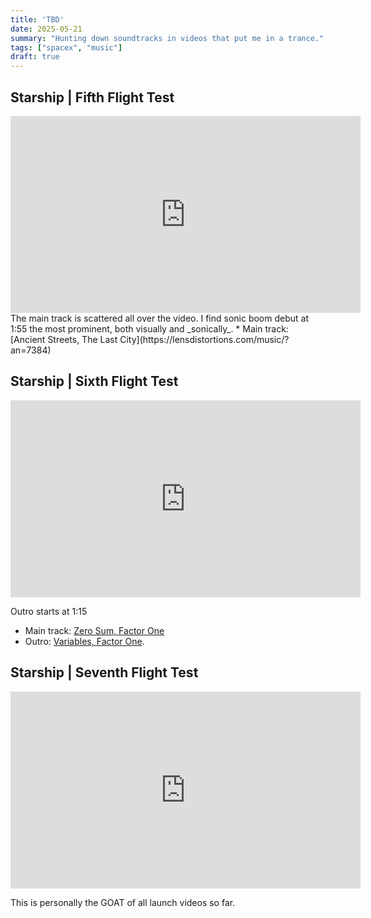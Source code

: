 ```yaml
---
title: 'TBD'
date: 2025-05-21
summary: "Hunting down soundtracks in videos that put me in a trance."
tags: ["spacex", "music"]
draft: true
---
```


## Starship \| Fifth Flight Test
<iframe width="560" height="315" src="https://www.youtube.com/embed/hI9HQfCAw64?si=tkFnTukQ3J4XAjuB" title="YouTube video player" frameborder="0" allow="accelerometer; autoplay; clipboard-write; encrypted-media; gyroscope; picture-in-picture; web-share" referrerpolicy="strict-origin-when-cross-origin" allowfullscreen></iframe>
<br>
The main track is scattered all over the video. I find sonic boom debut at 1:55 the most prominent, both visually and _sonically_.
* Main track: [Ancient Streets, The Last City](https://lensdistortions.com/music/?an=7384)


## Starship \| Sixth Flight Test
<iframe width="560" height="315" src="https://www.youtube.com/embed/CMGiNKcVSek?si=BsCx4q3TE_W18TTN" title="YouTube video player" frameborder="0" allow="accelerometer; autoplay; clipboard-write; encrypted-media; gyroscope; picture-in-picture; web-share" referrerpolicy="strict-origin-when-cross-origin" allowfullscreen></iframe>
<br>

Outro starts at 1:15
* Main track: [Zero Sum, Factor One](https://lensdistortions.com/music/?an=9864)
* Outro: [Variables, Factor One](https://lensdistortions.com/music/?an=9885&start_at=0.786).

## Starship \| Seventh Flight Test
<iframe width="560" height="315" src="https://www.youtube.com/embed/Pn6e1O5bEyA?si=ThHVPIT81fGwHU-I" title="YouTube video player" frameborder="0" allow="accelerometer; autoplay; clipboard-write; encrypted-media; gyroscope; picture-in-picture; web-share" referrerpolicy="strict-origin-when-cross-origin" allowfullscreen></iframe>
<br>

This is personally the GOAT of all launch videos so far.